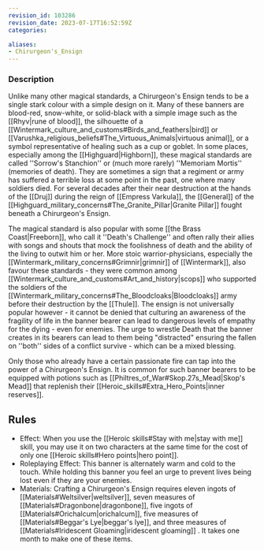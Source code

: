 ```yaml
---
revision_id: 103286
revision_date: 2023-07-17T16:52:59Z
categories:

aliases:
- Chirurgeon's_Ensign
---
```



### Description
Unlike many other magical standards, a Chirurgeon's Ensign tends to be a single stark colour with a simple design on it. Many of these banners are blood-red, snow-white, or solid-black with a simple image such as the [[Rhyv|rune of blood]], the silhouette of a [[Wintermark_culture_and_customs#Birds_and_feathers|bird]] or [[Varushka_religious_beliefs#The_Virtuous_Animals|virtuous animal]], or a symbol representative of healing such as a cup or goblet. In some places, especially among the [[Highguard|Highborn]], these magical standards are called ''Sorrow's Stanchion'' or (much more rarely) ''Memoriam Mortis'' (memories of death). They are sometimes a sign that a regiment or army has suffered a terrible loss at some point in the past, one where many soldiers died. For several decades after their near destruction at the hands of the [[Druj]] during the reign of [[Empress Varkula]], the [[General]] of the [[Highguard_military_concerns#The_Granite_Pillar|Granite Pillar]] fought beneath a Chirurgeon's Ensign.

The magical standard is also popular with some [[the Brass Coast|Freeborn]], who call it ''Death's Challenge'' and often rally their allies with songs and shouts that mock the foolishness of death and the ability of the living to outwit him or her. More stoic warrior-physicians, especially the [[Wintermark_military_concerns#Grimnir|grimnir]] of [[Wintermark]], also favour these standards - they were common among [[Wintermark_culture_and_customs#Art_and_history|scops]] who supported the soldiers of the [[Wintermark_military_concerns#The_Bloodcloaks|Bloodcloaks]] army before their destruction by the [[Thule]]. The ensign is not universally popular however - it cannot be denied that culturing an awareness of the fragility of life in the banner bearer can lead to dangerous levels of empathy for the dying - even for enemies. The urge to wrestle Death that the banner creates in its bearers can lead to them being "distracted" ensuring the fallen on ''both'' sides of a conflict survive - which can be a mixed blessing.

Only those who already have a certain passionate fire can tap into the power of a Chirurgeon's Ensign. It is common for such banner bearers to be equipped with potions such as [[Philtres_of_War#Skop.27s_Mead|Skop's Mead]] that replenish their [[Heroic_skills#Extra_Hero_Points|inner reserves]].

## Rules

* Effect: When you use the [[Heroic skills#Stay with me|stay with me]] skill, you may use it on two characters at the same time for the cost of only one [[Heroic skills#Hero points|hero point]].
* Roleplaying Effect: This banner is alternately warm and cold to the touch. While holding this banner you feel an urge to prevent lives being lost even if they are your enemies.
* Materials: Crafting a Chirurgeon's Ensign requires eleven ingots of [[Materials#Weltsilver|weltsilver]], seven measures of [[Materials#Dragonbone|dragonbone]], five ingots of [[Materials#Orichalcum|orichalcum]], five measures of [[Materials#Beggar's Lye|beggar's lye]], and three measures of [[Materials#Iridescent Gloaming|iridescent gloaming]] . It takes one month to make one of these items.